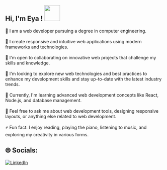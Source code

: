 <h2> Hi, I'm Eya ! <img src="https://media.giphy.com/media/mGcNjsfWAjY5AEZNw6/giphy.gif" width="50"></h2>

👋 I am a web developer pursuing a degree in computer engineering.<br><br>🌟 I create responsive and intuitive web applications using modern frameworks and technologies.<br><br>👯 I'm open to collaborating on innovative web projects that challenge my skills and knowledge.<br><br>🤔 I'm looking to explore new web technologies and best practices to enhance my development skills and stay up-to-date with the latest industry trends.<br><br>🌱 Currently, I'm learning advanced web development concepts like React, Node.js, and database management.<br><br>💬 Feel free to ask me about web development tools, designing responsive layouts, or anything else related to web development.<br><br>⚡ Fun fact: I enjoy reading, playing the piano, listening to music, and exploring my creativity in various forms.


## 🌐 Socials:
[![LinkedIn](https://img.shields.io/badge/LinkedIn-%230077B5.svg?logo=linkedin&logoColor=white)](https://linkedin.com/in/https://www.linkedin.com/in/eya-bahri-521293243/) 




